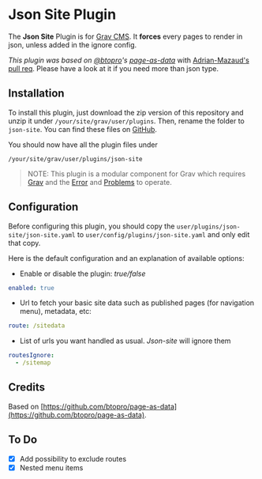 # Json Site Plugin

The **Json Site** Plugin is for [Grav CMS](http://github.com/getgrav/grav). It **forces** every pages to render in json, unless added in the ignore config.

_This plugin was based on [@btopro](https://github.com/btopro)'s [page-as-data](https://github.com/btopro/page-as-data)_ with [Adrian-Mazaud's pull req](https://github.com/btopro/page-as-data/pull/4). Please have a look at it if you need more than json type.

## Installation

To install this plugin, just download the zip version of this repository and unzip it under `/your/site/grav/user/plugins`. Then, rename the folder to `json-site`. You can find these files on [GitHub](https://github.com/bernierdb/grav-json-site).

You should now have all the plugin files under

    /your/site/grav/user/plugins/json-site
	
> NOTE: This plugin is a modular component for Grav which requires [Grav](http://github.com/getgrav/grav) and the [Error](https://github.com/getgrav/grav-plugin-error) and [Problems](https://github.com/getgrav/grav-plugin-problems) to operate.

## Configuration

Before configuring this plugin, you should copy the `user/plugins/json-site/json-site.yaml` to `user/config/plugins/json-site.yaml` and only edit that copy.

Here is the default configuration and an explanation of available options:

- Enable or disable the plugin: _true/false_
```yaml
enabled: true 
```
- Url to fetch your basic site data such as published pages (for navigation menu), metadata, etc:
```yaml
route: /sitedata
````
- List of urls you want handled as usual. *Json-site* will ignore them
````yaml
routesIgnore:     
  - /sitemap
````

## Credits

Based on [https://github.com/btopro/page-as-data](https://github.com/btopro/page-as-data).

## To Do

- [x] Add possibility to exclude routes
- [x] Nested menu items
